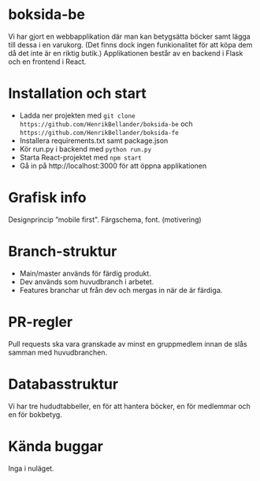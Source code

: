 # boksida-be

Vi har gjort en webbapplikation där man kan betygsätta böcker samt lägga till dessa i en varukorg. (Det finns dock ingen funkionalitet för att köpa dem då det inte är en riktig butik.) Applikationen består av en backend i Flask och en frontend i React.

# Installation och start

- Ladda ner projekten med `git clone https://github.com/HenrikBellander/boksida-be` och `https://github.com/HenrikBellander/boksida-fe`
- Installera requirements.txt samt package.json
- Kör run.py i backend med `python run.py`
- Starta React-projektet med `npm start`
- Gå in på http://localhost:3000 för att öppna applikationen

# Grafisk info

Designprincip ”mobile first".
Färgschema, font. (motivering)
 
# Branch-struktur

  - Main/master används för färdig produkt.
  - Dev används som huvudbranch i arbetet.
  - Features branchar ut från dev och mergas in när de är färdiga.

# PR-regler

Pull requests ska vara granskade av minst en gruppmedlem innan de slås samman med huvudbranchen. 

# Databasstruktur

Vi har tre hududtabbeller, en för att hantera böcker, en för medlemmar och en för bokbetyg.

# Kända buggar

Inga i nuläget.
